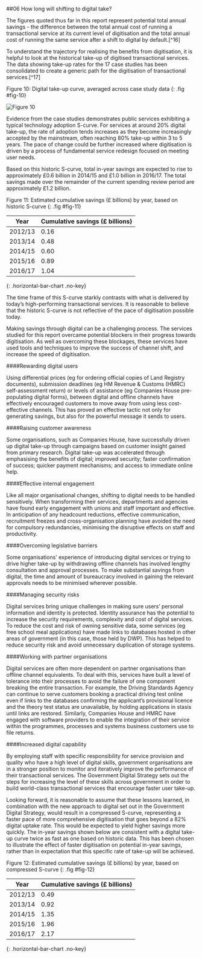 ##06 How long will shifting to digital take?

The figures quoted thus far in this report represent potential total
annual savings - the difference between the total annual cost of running
a transactional service at its current level of digitisation and the
total annual cost of running the same service after a shift to digital
by default.[^16]

To understand the trajectory for realising the benefits from
digitisation, it is helpful to look at the historical take-up of
digitised transactional services. The data showing take-up rates for the
17 case studies has been consolidated to create a generic path
for the digitisation of transactional services.[^17]

Figure 10: Digital take-up curve, averaged across case study data
{: .fig #fig-10}

![Figure 10](/assets/images/efficiency/fig10.png)

Evidence from the case studies demonstrates public services exhibiting a
typical technology adoption S-curve. For services at around 20% digital
take-up, the rate of adoption tends increases as they become
increasingly accepted by the mainstream, often reaching 80% take-up
within 3 to 5 years. The pace of change could be further increased where
digitisation is driven by a process of fundamental service redesign
focused on meeting user needs.

Based on this historic S-curve, total in-year savings are expected to
rise to approximately £0.6 billion in 2014/15 and £1.0 billion in
2016/17. The total savings made over the remainder of the current
spending review period are approximately £1.2 billion.

Figure 11: Estimated cumulative savings (£ billions) by year, based on historic S-curve
{: .fig #fig-11}

Year    | Cumulative savings (£ billions)
------- | ------------------------------
2012/13 | 0.16
2013/14 | 0.48
2014/15 | 0.60
2015/16 | 0.89
2016/17 | 1.04
{: .horizontal-bar-chart .no-key}

The time frame of this S-curve starkly contrasts with what is delivered
by today’s high-performing transactional services. It is reasonable to
believe that the historic S-curve is not reflective of the pace of
digitisation possible today.

Making savings through digital can be a challenging process. The
services studied for this report overcame potential blockers in their
progress towards digitisation. As well as overcoming these blockages,
these services have used tools and techniques to improve the success of
channel shift, and increase the speed of digitisation.

####Rewarding digital users

Using differential prices (eg for ordering official copies of Land
Registry documents), submission deadlines (eg HM Revenue & Customs (HMRC) self-assessment
return) or levels of assistance (eg Companies House pre-populating
digital forms), between digital and offline channels have effectively
encouraged customers to move away from using less cost-effective
channels. This has proved an effective tactic not only for generating
savings, but also for the powerful message it sends to users.

####Raising customer awareness

Some organisations, such as Companies House, have successfully driven up
digital take-up through campaigns based on customer insight gained from
primary research. Digital take-up was accelerated through emphasising
the benefits of digital; improved security; faster confirmation of
success; quicker payment mechanisms; and access to immediate online
help.

####Effective internal engagement

Like all major organisational changes, shifting to digital needs to be
handled sensitively. When transforming their services, departments and
agencies have found early engagement with unions and staff important and
effective. In anticipation of any headcount reductions, effective
communication, recruitment freezes and cross-organisation planning have
avoided the need for compulsory redundancies, minimising the disruptive
effects on staff and productivity.

####Overcoming legislative barriers

Some organisations' experience of introducing digital services or trying
to drive higher take-up by withdrawing offline channels has involved
lengthy consultation and approval processes. To make substantial savings
from digital, the time and amount of bureaucracy involved in gaining the
relevant approvals needs to be minimised wherever possible.

####Managing security risks        

Digital services bring unique challenges in making sure users’ personal
information and identity is protected. Identity assurance has the
potential to increase the security requirements, complexity and cost of
digital services. To reduce the cost and risk of owning sensitive data,
some services (eg free school meal applications) have made links to
databases hosted in other areas of government (in this case, those held by DWP). This has helped to reduce
security risk and avoid unnecessary duplication of storage systems.

####Working with partner organisations

Digital services are often more dependent on partner organisations than
offline channel equivalents. To deal with this, services have built a
level of tolerance into their processes to avoid the failure of one
component breaking the entire transaction. For example, the Driving
Standards Agency can continue to serve customers booking a practical
driving test online even if links to the databases confirming the
applicant’s provisional licence and the theory test status are
unavailable, by holding applications in stasis until links are restored.
Similarly, Companies House and HMRC have engaged with software providers
to enable the integration of their service within the programmes,
processes and systems business customers use to file returns.

####Increased digital capability

By employing staff with specific responsibility for service provision
and quality who have a high level of digital skills, government
organisations are in a stronger position to monitor and iteratively
improve the performance of their transactional services. The Government
Digital Strategy sets out the steps for increasing the level of these
skills across government in order to build world-class transactional
services that encourage faster user take-up.

Looking forward, it is reasonable to assume that these lessons learned,
in combination with the new approach to digital set out in the
Government Digital Strategy, would result in a compressed S-curve,
representing a faster pace of more comprehensive digitisation that goes beyond 
a 82% digital uptake rate. This would be expected to
yield higher savings more quickly. The in-year savings shown below are
consistent with a digital take-up curve twice as fast as one based on
historic data. This has been chosen to illustrate the effect of faster
digitisation on potential in-year savings, rather than in expectation
that this specific rate of take-up will be achieved.

Figure 12: Estimated cumulative savings (£ billions) by year, based on compressed S-curve
{: .fig #fig-12}

Year    | Cumulative savings (£ billions)
------- | ------------------------------
2012/13 | 0.49
2013/14 | 0.92
2014/15 | 1.35
2015/16 | 1.96
2016/17 | 2.17
{: .horizontal-bar-chart .no-key}

